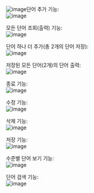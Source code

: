 ![image](https://github.com/whdgurWld/WordCRUD/assets/73575138/4b7688b8-eb29-4e3a-a9cc-27920bdc313d)단어 추가 기능:   
![image](https://github.com/whdgurWld/WordCRUD/assets/73575138/b401e26d-2cd3-43c6-8b58-93e815c78de2)

모든 단어 조회(출력) 기능:   
![image](https://github.com/whdgurWld/WordCRUD/assets/73575138/4c71f0a1-764b-4627-98a6-33eb7bd8fa81)

단어 하나 더 추가(총 2개의 단어 저장):   
![image](https://github.com/whdgurWld/WordCRUD/assets/73575138/41c4ab01-689a-4312-b53c-62f8d3f2f8c6)

저장된 모든 단어(2개)의 단어 출력:   
![image](https://github.com/whdgurWld/WordCRUD/assets/73575138/017320c1-cb5d-42b0-add0-d84527675ab7)

종료 기능:   
![image](https://github.com/whdgurWld/WordCRUD/assets/73575138/e21a4bc4-9b3e-4107-a8a7-f6107c5a0af3)

수정 기능:    
![image](https://github.com/whdgurWld/WordCRUD/assets/73575138/f5995db1-9fa2-48c1-bba8-235fe2cd3b89)

삭제 기능:   
![image](https://github.com/whdgurWld/WordCRUD/assets/73575138/9607a0b9-fa23-46ec-8bf5-0fbb028e4a2a)

저장 기능:   
![image](https://github.com/whdgurWld/WordCRUD/assets/73575138/cc109ca2-0409-4ebd-9096-8d78b524ec8f)

수준별 단어 보기 기능:   
![image](https://github.com/whdgurWld/WordCRUD/assets/73575138/85c22d79-b3ed-4a91-a364-371684b8cb58)

단어 검색 기능:   
![image](https://github.com/whdgurWld/WordCRUD/assets/73575138/e5a61e04-ab47-4ae5-abf3-f0501d7dfe43)
